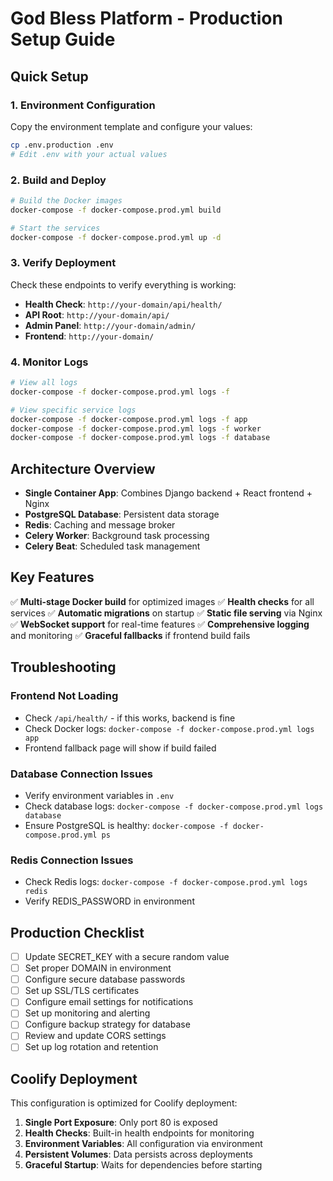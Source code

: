 # God Bless Platform - Production Setup Guide

## Quick Setup

### 1. Environment Configuration
Copy the environment template and configure your values:
```bash
cp .env.production .env
# Edit .env with your actual values
```

### 2. Build and Deploy
```bash
# Build the Docker images
docker-compose -f docker-compose.prod.yml build

# Start the services
docker-compose -f docker-compose.prod.yml up -d
```

### 3. Verify Deployment
Check these endpoints to verify everything is working:

- **Health Check**: `http://your-domain/api/health/`
- **API Root**: `http://your-domain/api/`
- **Admin Panel**: `http://your-domain/admin/`
- **Frontend**: `http://your-domain/`

### 4. Monitor Logs
```bash
# View all logs
docker-compose -f docker-compose.prod.yml logs -f

# View specific service logs
docker-compose -f docker-compose.prod.yml logs -f app
docker-compose -f docker-compose.prod.yml logs -f worker
docker-compose -f docker-compose.prod.yml logs -f database
```

## Architecture Overview

- **Single Container App**: Combines Django backend + React frontend + Nginx
- **PostgreSQL Database**: Persistent data storage
- **Redis**: Caching and message broker
- **Celery Worker**: Background task processing
- **Celery Beat**: Scheduled task management

## Key Features

✅ **Multi-stage Docker build** for optimized images
✅ **Health checks** for all services
✅ **Automatic migrations** on startup
✅ **Static file serving** via Nginx
✅ **WebSocket support** for real-time features
✅ **Comprehensive logging** and monitoring
✅ **Graceful fallbacks** if frontend build fails

## Troubleshooting

### Frontend Not Loading
- Check `/api/health/` - if this works, backend is fine
- Check Docker logs: `docker-compose -f docker-compose.prod.yml logs app`
- Frontend fallback page will show if build failed

### Database Connection Issues
- Verify environment variables in `.env`
- Check database logs: `docker-compose -f docker-compose.prod.yml logs database`
- Ensure PostgreSQL is healthy: `docker-compose -f docker-compose.prod.yml ps`

### Redis Connection Issues
- Check Redis logs: `docker-compose -f docker-compose.prod.yml logs redis`
- Verify REDIS_PASSWORD in environment

## Production Checklist

- [ ] Update SECRET_KEY with a secure random value
- [ ] Set proper DOMAIN in environment
- [ ] Configure secure database passwords
- [ ] Set up SSL/TLS certificates
- [ ] Configure email settings for notifications
- [ ] Set up monitoring and alerting
- [ ] Configure backup strategy for database
- [ ] Review and update CORS settings
- [ ] Set up log rotation and retention

## Coolify Deployment

This configuration is optimized for Coolify deployment:

1. **Single Port Exposure**: Only port 80 is exposed
2. **Health Checks**: Built-in health endpoints for monitoring
3. **Environment Variables**: All configuration via environment
4. **Persistent Volumes**: Data persists across deployments
5. **Graceful Startup**: Waits for dependencies before starting